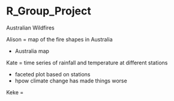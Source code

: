 # R_Group_Project

Australian Wildfires

Alison = map of the fire shapes in Australia 
- Australia map 

Kate = time series of rainfall and temperature at different stations 
- faceted plot based on stations
- hpow climate change has made things worse 


Keke =
